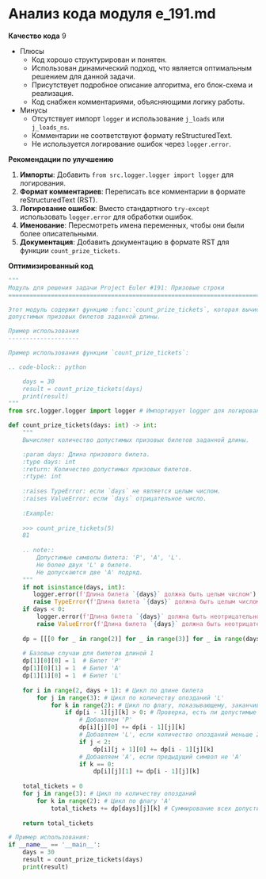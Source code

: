 # Анализ кода модуля e_191.md

**Качество кода**
9
- Плюсы
    - Код хорошо структурирован и понятен.
    - Использован динамический подход, что является оптимальным решением для данной задачи.
    - Присутствует подробное описание алгоритма, его блок-схема и реализация.
    - Код снабжен комментариями, объясняющими логику работы.
- Минусы
    - Отсутствует импорт `logger` и использование `j_loads` или `j_loads_ns`.
    - Комментарии не соответствуют формату reStructuredText.
    - Не используется логирование ошибок через `logger.error`.

**Рекомендации по улучшению**

1.  **Импорты**: Добавить `from src.logger.logger import logger` для логирования.
2.  **Формат комментариев**: Переписать все комментарии в формате reStructuredText (RST).
3.  **Логирование ошибок**: Вместо стандартного `try-except` использовать `logger.error` для обработки ошибок.
4.  **Именование**: Пересмотреть имена переменных, чтобы они были более описательными.
5.  **Документация**: Добавить документацию в формате RST для функции `count_prize_tickets`.

**Оптимизированный код**
```python
"""
Модуль для решения задачи Project Euler #191: Призовые строки
=========================================================================================

Этот модуль содержит функцию :func:`count_prize_tickets`, которая вычисляет количество
допустимых призовых билетов заданной длины.

Пример использования
--------------------

Пример использования функции `count_prize_tickets`:

.. code-block:: python

    days = 30
    result = count_prize_tickets(days)
    print(result)
"""
from src.logger.logger import logger # Импортирует logger для логирования

def count_prize_tickets(days: int) -> int:
    """
    Вычисляет количество допустимых призовых билетов заданной длины.

    :param days: Длина призового билета.
    :type days: int
    :return: Количество допустимых призовых билетов.
    :rtype: int
    
    :raises TypeError: если `days` не является целым числом.
    :raises ValueError: если `days` отрицательное число.
    
    :Example:
    
    >>> count_prize_tickets(5)
    81
    
    .. note::
        Допустимые символы билета: 'P', 'A', 'L'.
        Не более двух 'L' в билете.
        Не допускаются две 'A' подряд.
    """
    if not isinstance(days, int):
       logger.error(f'Длина билета `{days}` должна быть целым числом')
       raise TypeError(f'Длина билета `{days}` должна быть целым числом')
    if days < 0:
        logger.error(f'Длина билета `{days}` должна быть неотрицательной')
        raise ValueError(f'Длина билета `{days}` должна быть неотрицательной')
    
    dp = [[[0 for _ in range(2)] for _ in range(3)] for _ in range(days + 1)] # Инициализация трехмерного массива dp нулями
    
    # Базовые случаи для билетов длиной 1
    dp[1][0][0] = 1  # Билет 'P'
    dp[1][0][1] = 1  # Билет 'A'
    dp[1][1][0] = 1  # Билет 'L'
    
    for i in range(2, days + 1): # Цикл по длине билета
        for j in range(3): # Цикл по количеству опозданий 'L'
            for k in range(2): # Цикл по флагу, показывающему, заканчивается ли билет на 'A'
                if dp[i - 1][j][k] > 0: # Проверка, есть ли допустимые билеты
                    # Добавляем 'P'
                    dp[i][j][0] += dp[i - 1][j][k]
                    # Добавляем 'L', если количество опозданий меньше 2
                    if j < 2:
                        dp[i][j + 1][0] += dp[i - 1][j][k]
                    # Добавляем 'A', если предыдущий символ не 'A'
                    if k == 0:
                        dp[i][j][1] += dp[i - 1][j][k]
    
    total_tickets = 0
    for j in range(3): # Цикл по количеству опозданий
        for k in range(2): # Цикл по флагу 'A'
            total_tickets += dp[days][j][k] # Суммирование всех допустимых вариантов
    
    return total_tickets

# Пример использования:
if __name__ == '__main__':
    days = 30
    result = count_prize_tickets(days)
    print(result)
```